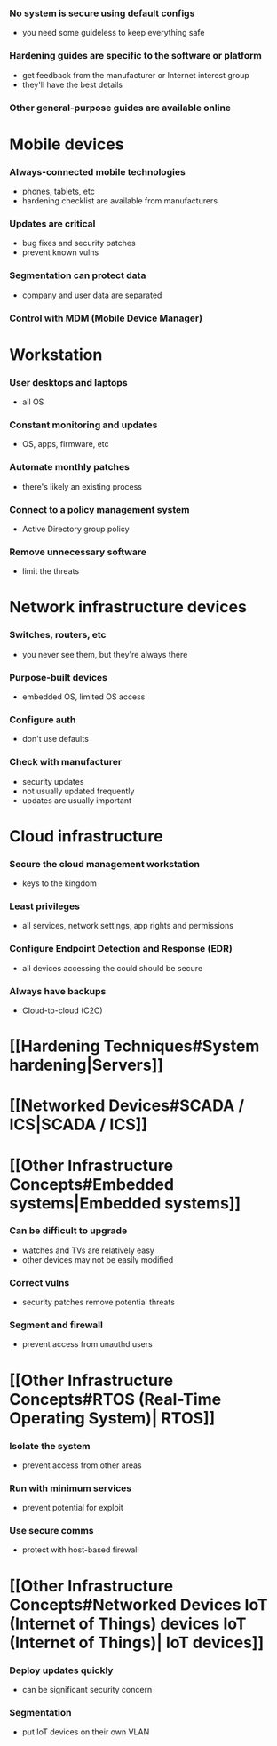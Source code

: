 ### No system is secure using default configs
- you need some guideless to keep everything safe
### Hardening guides are specific to the software or platform
- get feedback from the manufacturer or Internet interest group
- they'll have the best details
### Other general-purpose guides are available online
# Mobile devices
### Always-connected mobile technologies
- phones, tablets, etc
- hardening checklist are available from manufacturers
### Updates are critical
- bug fixes and security patches
- prevent known vulns
### Segmentation can protect data
- company and user data are separated
### Control with MDM (Mobile Device Manager)
# Workstation
### User desktops and laptops
- all OS
### Constant monitoring and updates
- OS, apps, firmware, etc
### Automate monthly patches
- there's likely an existing process
### Connect to a policy management system
- Active Directory group policy
### Remove unnecessary software
- limit the threats
# Network infrastructure devices
### Switches, routers, etc
- you never see them, but they're always there
### Purpose-built devices
- embedded OS, limited OS access
### Configure auth
- don't use defaults
### Check with manufacturer
- security updates
- not usually updated frequently
- updates are usually important
# Cloud infrastructure
### Secure the cloud management workstation
- keys to the kingdom
### Least privileges
- all services, network settings, app rights and permissions
### Configure Endpoint Detection and Response (EDR)
- all devices accessing the could should be secure
### Always have backups
- Cloud-to-cloud (C2C)
# [[Hardening Techniques#System hardening|Servers]]
# [[Networked Devices#SCADA / ICS|SCADA / ICS]]
# [[Other Infrastructure Concepts#Embedded systems|Embedded systems]]
### Can be difficult to upgrade
- watches and TVs are relatively easy
- other devices may not be easily modified
### Correct vulns
- security patches remove potential threats
### Segment and firewall
- prevent access from unauthd users
# [[Other Infrastructure Concepts#RTOS (Real-Time Operating System)| RTOS]]
### Isolate the system
- prevent access from other areas
### Run with minimum services
- prevent potential for exploit
### Use secure comms
- protect with host-based firewall
# [[Other Infrastructure Concepts#Networked Devices IoT (Internet of Things) devices IoT (Internet of Things)| IoT devices]]
### Deploy updates quickly
- can be significant security concern
### Segmentation
- put IoT devices on their own VLAN
